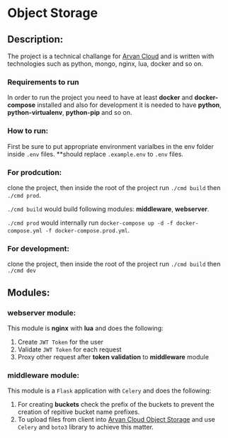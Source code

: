 # Object Storage

## Description:

The project is a technical challange for [Arvan Cloud](arvancloud.com) and is written with technologies such as python, mongo, nginx, lua, docker and so on.

### Requirements to run

In order to run the project you need to have at least **docker** and **docker-compose** installed and also for development it is needed to have **python**, **python-virtualenv**, **python-pip** and so on.


### How to run:

First be sure to put appropriate environment varialbes in the env folder inside `.env` files. **should replace `.example.env` to `.env` files.

### For prodcution:

clone the project, then inside the root of the project
run ```./cmd build``` then ```./cmd prod```.

`./cmd build` would build following modules:
**middleware**, **webserver**.

`./cmd prod` would internally run `docker-compose up -d -f docker-compose.yml -f docker-compose.prod.yml`.

### For development:

clone the project, then inside the root of the project run
```./cmd build``` then ```./cmd dev```

## Modules:

### webserver module:

This module is **nginx** with **lua** and does the following:

1. Create `JWT Token` for the user
2. Validate `JWT Token` for each request
3. Proxy other request after **token validation** to **middleware** module

### middleware module:

This module is a `Flask` application with `Celery` and does the following:

1. For creating **buckets** check the prefix of the buckets to prevent the creation of repitive bucket name prefixes.
2. To upload files from client into [Arvan Cloud Object Storage](https://npanel.arvancloud.com/storage/) and use `Celery` and `boto3` library to achieve this matter.
